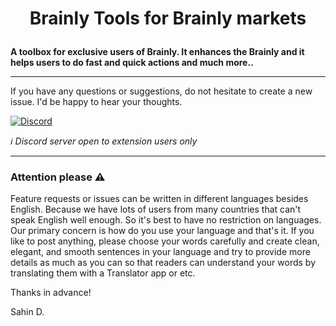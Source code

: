 # <p align="center">Brainly Tools for Brainly markets</p>

**A toolbox for exclusive users of Brainly. It enhances the Brainly and it helps
users to do fast and quick actions and much more..**

---

If you have any questions or suggestions, do not hesitate to create a new issue.
I'd be happy to hear your thoughts.

[![Discord](https://discord.com/api/guilds/714178009489473597/widget.png?style=banner2)](https://discord.gg/GQ3WKe94KJ)

_ℹ Discord server open to extension users only_

---

### Attention please :warning:

Feature requests or issues can be written in different languages besides
English. Because we have lots of users from many countries that can't speak
English well enough. So it's best to have no restriction on languages. Our
primary concern is how do you use your language and that's it. If you like to
post anything, please choose your words carefully and create clean, elegant,
and smooth sentences in your language and try to provide more details as much as
you can so that readers can understand your words by translating them with a
Translator app or etc.

Thanks in advance!

Sahin D.
